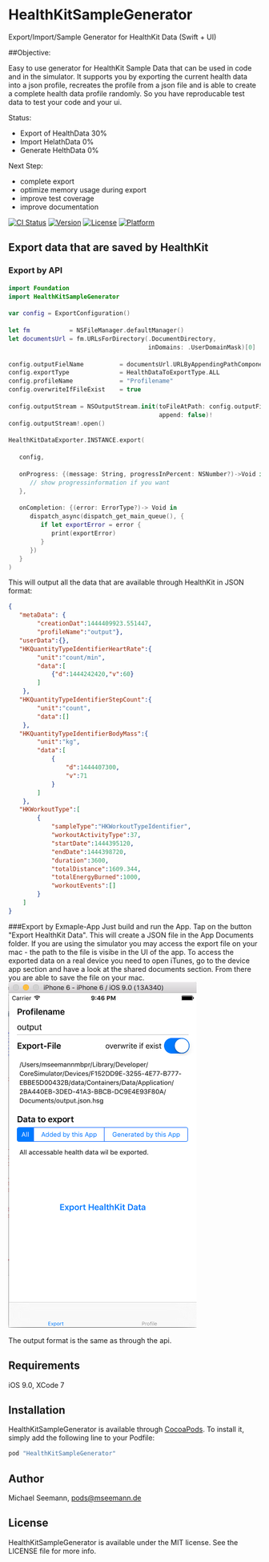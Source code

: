 
# HealthKitSampleGenerator

Export/Import/Sample Generator for HealthKit Data (Swift + UI)

##Objective: 

Easy to use generator for HealthKit Sample Data that can be used in code and in the simulator. It supports you by exporting the current health data into a json profile, recreates the profile from a json file and is able to create a complete health data profile randomly. So you have reproducable test data to test your code and your ui.

Status: 
* Export of HealthData 30%
* Import HelathData 0%
* Generate HelthData 0%

Next Step:
* complete export
* optimize memory usage during export
* improve test coverage
* improve documentation

[![CI Status](http://img.shields.io/travis/mseemann/healthkit-sample-generator.svg?style=flat)](https://travis-ci.org/mseemann/healthkit-sample-generator)
[![Version](https://img.shields.io/cocoapods/v/healthkit-sample-generator.svg?style=flat)](http://cocoapods.org/pods/healthkit-sample-generator)
[![License](https://img.shields.io/cocoapods/l/healthkit-sample-generator.svg?style=flat)](http://cocoapods.org/pods/healthkit-sample-generator)
[![Platform](https://img.shields.io/cocoapods/p/healthkit-sample-generator.svg?style=flat)](http://cocoapods.org/pods/healthkit-sample-generator)


## Export data that are saved by HealthKit
### Export by API
```swift
import Foundation
import HealthKitSampleGenerator

var config = ExportConfiguration()

let fm           = NSFileManager.defaultManager()
let documentsUrl = fm.URLsForDirectory(.DocumentDirectory,
                                       inDomains: .UserDomainMask)[0]

config.outputFielName          = documentsUrl.URLByAppendingPathComponent("export.json").path!
config.exportType              = HealthDataToExportType.ALL
config.profileName             = "Profilename"
config.overwriteIfFileExist    = true

config.outputStream = NSOutputStream.init(toFileAtPath: config.outputFielName!, 
                                          append: false)!
config.outputStream!.open()

HealthKitDataExporter.INSTANCE.export(

   config,

   onProgress: {(message: String, progressInPercent: NSNumber?)->Void in
      // show progressinformation if you want
   },

   onCompletion: {(error: ErrorType?)-> Void in
      dispatch_async(dispatch_get_main_queue(), {
         if let exportError = error {
            print(exportError)
         }
      })
   }
)
```

This will output all the data that are available through HealthKit in JSON format:
```json
{
   "metaData": {
        "creationDat":1444409923.551447,
        "profileName":"output"},
   "userData":{},
   "HKQuantityTypeIdentifierHeartRate":{
        "unit":"count/min",
        "data":[
            {"d":1444242420,"v":60}
        ]
    },
   "HKQuantityTypeIdentifierStepCount":{
        "unit":"count",
        "data":[]
    },
   "HKQuantityTypeIdentifierBodyMass":{
        "unit":"kg",
        "data":[
            {
                "d":1444407300,
                "v":71
            }
        ]
    },
   "HKWorkoutType":[
        {
            "sampleType":"HKWorkoutTypeIdentifier",
            "workoutActivityType":37,
            "startDate":1444395120,
            "endDate":1444398720,
            "duration":3600,
            "totalDistance":1609.344,
            "totalEnergyBurned":1000,
            "workoutEvents":[]
        }
    ]
}
```

###Export by Exmaple-App
Just build and run the App. Tap on the button "Export HealthKit Data". This will create a JSON file in the App Documents folder. If you are
using the simulator you may access the export file on your mac - the path to the file is visibe in the UI of the app. To access the exported
data on a real device you need to open iTunes, go to the device app section and have a look at the shared documents section. From there you
are able to save the file on your mac.
![](screen_export.png?raw=true "Profile export screenshot")

The output format is the same as through the api.

## Requirements

iOS 9.0, XCode 7

## Installation

HealthKitSampleGenerator is available through [CocoaPods](http://cocoapods.org). To install
it, simply add the following line to your Podfile:

```ruby
pod "HealthKitSampleGenerator"
```

## Author

Michael Seemann, pods@mseemann.de

## License

HealthKitSampleGenerator is available under the MIT license. See the LICENSE file for more info.
